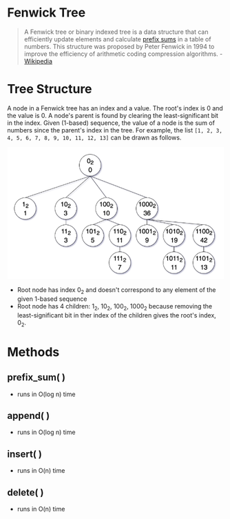 
# Fenwick Tree

>A Fenwick tree or binary indexed tree is a data structure that can efficiently update elements and calculate [prefix sums](https://en.wikipedia.org/wiki/Prefix_sum) in a table of numbers. This structure was proposed by Peter Fenwick in 1994 to improve the efficiency of arithmetic coding compression algorithms. - [Wikipedia](https://en.wikipedia.org/wiki/Fenwick_tree)

# Tree Structure
A node in a Fenwick tree has an index and a value. The root's index is 0 and the value is 0. A node's parent is found by clearing the least-significant bit in the index. Given (1-based) sequence, the value of a node is the sum of numbers since the parent's index in the tree. For example, the list `[1, 2, 3, 4, 5, 6, 7, 8, 9, 10, 11, 12, 13]` can be drawn as follows.

![Fenwick Tree](./FenwickTreeImage.png)

- Root node has index 0<sub>2</sub> and doesn't correspond to any element of the given 1-based sequence
- Root node has 4 children: 1<sub>2</sub>, 10<sub>2</sub>, 100<sub>2</sub>, 1000<sub>2</sub> because removing the least-significant bit in ther index of the children gives the root's index, 0<sub>2</sub>.

# Methods

## prefix_sum( )
- runs in O(log n) time

## append( )
- runs in O(log n) time

## insert( )
- runs in O(n) time

## delete( )
- runs in O(n) time


